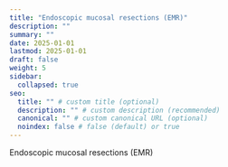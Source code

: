```yaml
---
title: "Endoscopic mucosal resections (EMR)"
description: ""
summary: ""
date: 2025-01-01
lastmod: 2025-01-01
draft: false
weight: 5
sidebar:
  collapsed: true
seo:
  title: "" # custom title (optional)
  description: "" # custom description (recommended)
  canonical: "" # custom canonical URL (optional)
  noindex: false # false (default) or true
---
```

Endoscopic mucosal resections (EMR)